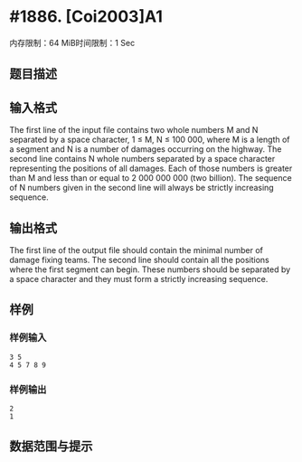 # #1886. [Coi2003]A1

内存限制：64 MiB时间限制：1 Sec

## 题目描述

## 输入格式

The first line of the input file contains two whole numbers M and N separated by a space character, 1 
≤ M, N ≤ 100 000, where M is a length of a segment and N is a number of damages occurring on the 
highway. 
The second line contains N whole numbers separated by a space character representing the positions of 
all damages. Each of those numbers is greater than M and less than or equal to 2 000 000 000 (two 
billion). The sequence of N numbers given in the second line will always be strictly increasing sequence. 
 

## 输出格式

The first line of the output file should contain the minimal number of damage fixing teams. 
The second line should contain all the positions where the first segment can begin. These numbers 
should be separated by a space character and they must form a strictly increasing sequence.

## 样例

### 样例输入

    
    3 5 
    4 5 7 8 9 
    

### 样例输出

    
    2
    1
    

## 数据范围与提示
